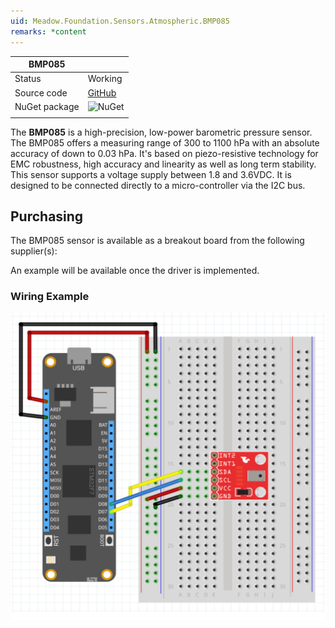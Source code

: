 ```yaml
---
uid: Meadow.Foundation.Sensors.Atmospheric.BMP085
remarks: *content
---
```


| BMP085        |             |
|---------------|-------------|
| Status        | Working     |
| Source code   | [GitHub](https://github.com/WildernessLabs/Meadow.Foundation/tree/master/Source/Meadow.Foundation.Peripherals/Sensors.Atmospheric.Bmp085) |
| NuGet package | ![NuGet](https://img.shields.io/nuget/v/Meadow.Foundation.Sensors.Atmospheric.BMP085.svg?label=NuGet) |
| | |

The **BMP085** is a high-precision, low-power barometric pressure sensor. The BMP085 offers a measuring range of 300 to 1100 hPa with an absolute accuracy of down to 0.03 hPa. It's based on piezo-resistive technology for EMC robustness, high accuracy and linearity as well as long term stability. This sensor supports a voltage supply between 1.8 and 3.6VDC. It is designed to be connected directly to a micro-controller via the I2C bus.

## Purchasing



The BMP085 sensor is available as a breakout board from the following supplier(s):

An example will be available once the driver is implemented.

### Wiring Example

![](../../API_Assets/Meadow.Foundation.Sensors.Atmospheric.BMP085/BMP085.svg)